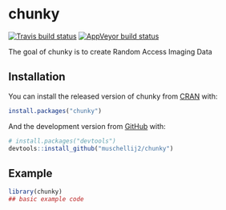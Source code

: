 
<!-- README.md is generated from README.Rmd. Please edit that file -->

# chunky

<!-- badges: start -->

[![Travis build
status](https://travis-ci.com/muschellij2/chunky.svg?branch=master)](https://travis-ci.com/muschellij2/chunky)
[![AppVeyor build
status](https://ci.appveyor.com/api/projects/status/github/muschellij2/chunky?branch=master&svg=true)](https://ci.appveyor.com/project/muschellij2/chunky)
<!-- badges: end -->

The goal of chunky is to create Random Access Imaging Data

## Installation

You can install the released version of chunky from
[CRAN](https://CRAN.R-project.org) with:

``` r
install.packages("chunky")
```

And the development version from [GitHub](https://github.com/) with:

``` r
# install.packages("devtools")
devtools::install_github("muschellij2/chunky")
```

## Example

``` r
library(chunky)
## basic example code
```
